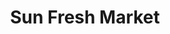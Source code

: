 ---
title: "Sun Fresh Market"
url: /kansas-city/sun-fresh-market-northeast-chouteau-trafficway/
shop: supermarket
---